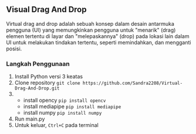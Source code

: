 ## Visual Drag And Drop
Virtual drag and drop adalah sebuah konsep dalam desain antarmuka pengguna (UI) yang memungkinkan pengguna untuk "menarik" (drag) elemen tertentu di layar dan "melepaskannya" (drop) pada lokasi lain dalam UI untuk melakukan tindakan tertentu, seperti memindahkan, dan mengganti posisi.

### Langkah Penggunaan
1. Install Python versi 3 keatas
2. Clone repository `git clone https://github.com/Sandra2208/Virtual-Drag-And-Drop.git`
3.  - install opency `pip install opencv`
    - install mediapipe `pip install mediapipe`
    - install numpy `pip install numpy`
4. Run main.py
5. Untuk keluar, `Ctrl+C` pada terminal
